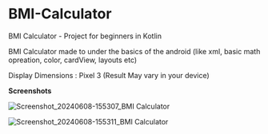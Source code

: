 # BMI-Calculator
BMI Calculator - Project for beginners in Kotlin

BMI Calculator made to under the basics of the android 
(like xml, basic math opreation, color, cardView, layouts etc)

Display Dimensions : Pixel 3 
(Result May vary in your device)

**Screenshots**

![Screenshot_20240608-155307_BMI Calculator](https://github.com/shahil-sk/BMI-Calculator/assets/93572629/dbcff1a4-fde3-4ff0-9d9b-5065db79670c)



![Screenshot_20240608-155311_BMI Calculator](https://github.com/shahil-sk/BMI-Calculator/assets/93572629/478062c5-b4f4-4532-b781-65af3f858c50)
